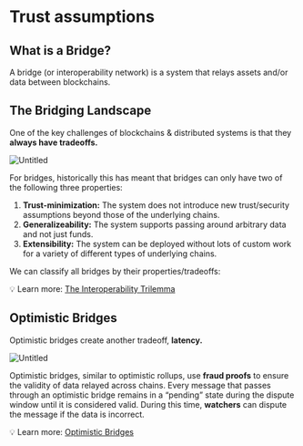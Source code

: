 # Trust assumptions

## What is a Bridge?

A bridge (or interoperability network) is a system that relays assets and/or data between blockchains.

## The Bridging Landscape

One of the key challenges of blockchains & distributed systems is that they **always have tradeoffs.**

![Untitled](https://s3-us-west-2.amazonaws.com/secure.notion-static.com/99f16e25-731f-461e-8787-57f17d293fd4/Untitled.png)

For bridges, historically this has meant that bridges can only have two of the following three properties:

1. **Trust-minimization:** The system does not introduce new trust/security assumptions beyond those of the underlying chains.
2. **Generalizeability:** The system supports passing around arbitrary data and not just funds.
3. **Extensibility:** The system can be deployed without lots of custom work for a variety of different types of underlying chains.

We can classify all bridges by their properties/tradeoffs:

💡 Learn more: [The Interoperability Trilemma](https://blog.connext.network/the-interoperability-trilemma-657c2cf69f17)

## Optimistic Bridges

Optimistic bridges create another tradeoff, **latency.**

![Untitled](https://s3-us-west-2.amazonaws.com/secure.notion-static.com/cf1cb72f-0d8f-4cd4-aec5-e70b77059616/Untitled.png)

Optimistic bridges, similar to optimistic rollups, use **fraud proofs** to ensure the validity of data relayed across chains. Every message that passes through an optimistic bridge remains in a “pending” state during the dispute window until it is considered valid. During this time, **watchers** can dispute the message if the data is incorrect.

💡 Learn more: [Optimistic Bridges](https://blog.connext.network/optimistic-bridges-fb800dc7b0e0)
